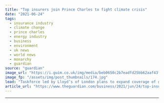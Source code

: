 ```yaml
---
title: "Top insurers join Prince Charles to fight climate crisis"
date: "2021-06-24"
tags: 
  - insurance industry
  - climate change
  - prince charles
  - energy industry
  - business
  - environment
  - uk news
  - world news
  - monarchy
  - guardian
source: "guardian"
image_url: "https://i.guim.co.uk/img/media/beb0650c2b7eadfd25bb62aaf43f4211205e72fb/0_30_4000_2400/master/4000.jpg?width=460&quality=85&auto=format&fit=max&s=03cc57d09c167c57f0e7ba632268a661"
image_fp: "/assets/img/post_thumbnails/174.jpg"
lead: "Taskforce led by Lloyd’s of London plans to expand coverage of greener projects and help countries facing extreme riskChief executives from the UK’s largest insurers have joined forces with the Prince of Wales to launch a sector-wide taskforce aimed ..."
article_url: "https://www.theguardian.com/business/2021/jun/24/top-insurers-join-prince-charles-to-fight-climate-crisis"
---
```


---
